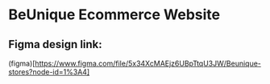 # BeUnique Ecommerce Website

## Figma design link:

(figma)[https://www.figma.com/file/5x34XcMAEjz6UBpTtqU3JW/Beunique-stores?node-id=1%3A4]
